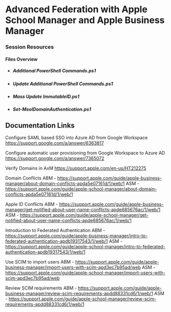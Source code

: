 # Advanced Federation with Apple School Manager and Apple Business Manager 
### Session Resources 

#### Files Overview

- ##### Additional PowerShell Commands.ps1

- ##### Update Additional PowerShell Commands.ps1

- ##### Mass Update ImmutableID.ps1

- ##### Set-MsolDomainAuthentication.ps1


## Documentation Links 

Configure SAML based SSO into Azure AD from Google Workspace
https://support.google.com/a/answer/6363817

Configure automatic user provisioning from Google Workspace to Azure AD
https://support.google.com/a/answer/7365072

Verify Domains in AxM
https://support.apple.com/en-us/HT212275

Domain Conflicts 
ABM - https://support.apple.com/guide/apple-business-manager/about-domain-conflicts-apda5e07161d/1/web/1
ASM - https://support.apple.com/guide/apple-school-manager/about-domain-conflicts-apda5e07161d/1/web/1


Apple ID Conflicts 
ABM - https://support.apple.com/guide/apple-business-manager/get-notified-about-user-name-conflicts-apde685676ac/1/web/1
ASM - https://support.apple.com/guide/apple-school-manager/get-notified-about-user-name-conflicts-apde685676ac/1/web/1

Introduction to Federated Authentication 
ABM - https://support.apple.com/guide/apple-business-manager/intro-to-federated-authentication-apdb19317543/1/web/1
ASM - https://support.apple.com/guide/apple-school-manager/intro-to-federated-authentication-apdb19317543/1/web/1

Use SCIM to import users
ABM - https://support.apple.com/guide/apple-business-manager/import-users-with-scim-apd3ec7b95ad/web
ASM - https://support.apple.com/guide/apple-school-manager/import-users-with-scim-apd3ec7b95ad/web

Review SCIM requirements 
ABM - https://support.apple.com/guide/apple-business-manager/review-scim-requirements-apdd88331cd6/1/web/1
ASM - https://support.apple.com/guide/apple-school-manager/review-scim-requirements-apdd88331cd6/1/web/1
